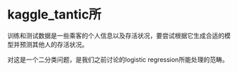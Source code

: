 # kaggle_tantic所




训练和测试数据是一些乘客的个人信息以及存活状况，要尝试根据它生成合适的模型并预测其他人的存活状况。


对这是一个二分类问题，是我们之前讨论的logistic regression所能处理的范畴。
